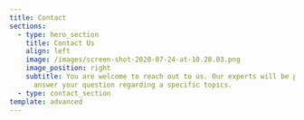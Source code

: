 ```yaml
---
title: Contact
sections:
  - type: hero_section
    title: Contact Us
    align: left
    image: /images/screen-shot-2020-07-24-at-10.28.03.png
    image_position: right
    subtitle: You are welcome to reach out to us. Our experts will be pleased to
      answer your question regarding a specific topics.
  - type: contact_section
template: advanced
---
```

